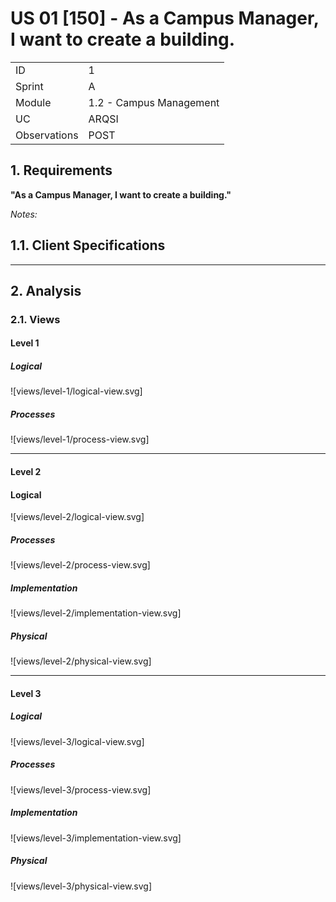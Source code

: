 # US 01 [150] - As a Campus Manager, I want to create a building.

|              |                         |
| ------------ | ----------------------- |
| ID           | 1                       |
| Sprint       | A                       |
| Module       | 1.2 - Campus Management |
| UC           | ARQSI                   |
| Observations | POST                    |

## 1. Requirements

**"As a Campus Manager, I want to create a building."**

_Notes:_

## 1.1. Client Specifications

---

## 2. Analysis

### 2.1. Views

#### Level 1

##### Logical

![views/level-1/logical-view.svg]

##### Processes

![views/level-1/process-view.svg]

---

#### Level 2

#### Logical

![views/level-2/logical-view.svg]

##### Processes

![views/level-2/process-view.svg]

##### Implementation

![views/level-2/implementation-view.svg]

##### Physical

![views/level-2/physical-view.svg]

---

#### Level 3

##### Logical

![views/level-3/logical-view.svg]

##### Processes

![views/level-3/process-view.svg]

##### Implementation

![views/level-3/implementation-view.svg]

##### Physical

![views/level-3/physical-view.svg]
